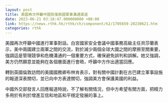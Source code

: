 ```yaml
---
layout: post
title: 美國再次呼籲中國恢復兩國軍事溝通渠道
date: 2023-06-21 03:18:47.000000000 +08:00
link: https://news.rthk.hk/rthk/ch/component/k2/1705659-20230621.htm
categories: rthk
---
```


美國再次呼籲中國進行軍事對話。白宮國家安全會議中國事務高級主任貝莎蘭表示，美中兩國建立兩軍之間的交流，對於減少兩個全球大國之間的摩擦至關重要，強調這是管理競爭和危機溝通的一個重要方式，確保避免誤判和誤解。她又強調，美方仍然願意並能夠在各個層面進行會晤，呼籲中方作出適當回應。

轉到英國倫敦訪問的美國國務卿布林肯表示，對有關中國計劃在古巴建立軍事設施的報道深表關切，並已向中方表達關切，強調美方會保護美國的利益。

中國外交部發言人回應報道時說，不了解有關情況，但中方希望有關方面，把精力多用於有利於增進互信和地區和平穩定發展的事上。
